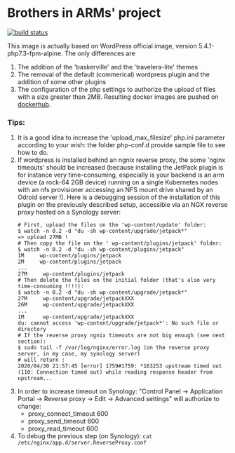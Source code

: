 # Brothers in ARMs' project

[![build status](https://api.travis-ci.org/biarms/wordpress.svg?branch=master)](https://travis-ci.org/biarms/wordpress)

This image is actually based on WordPress official image, version 5.4.1-php7.3-fpm-alpine.
The only differences are
1. The addition of the 'baskerville' and the 'travelera-lite' themes
2. The removal of the default (commerical) wordpress plugin and the addition of some other plugins
3. The configuration of the php settings to authorize the upload of files with a size greater than 2MB.
Resulting docker images are pushed on [dockerhub](https://hub.docker.com/r/biarms/wordpress/).


### Tips:
1. It is a good idea to increase the 'upload_max_filesize' php.ini parameter according to your wish: the folder php-conf.d provide sample file to see how to do.
1. If wordpress is installed behind an ngnix reverse proxy, the some 'nginx timeouts' should be increased (because installing the JetPack plugin is for instance very time-consuming, especially is your backend is an arm device (a rock-64 2GB device) running on a single Kubernetes nodes with an nfs provisioner accessing an NFS mount drive shared by an Odroid server !).
   Here is a debugging session of the installation of this plugin on the previously described setup, accessible via an NGX reverse proxy hosted on a Synology server:
   ```
   # First, upload the files on the 'wp-content/update' folder:
   $ watch -n 0.2 -d "du -sh wp-content/upgrade/jetpack*"
   => upload 27MB !
   # Then copy the file on the ' wp-content/plugins/jetpack' folder:
   $ watch -n 0.2 -d "du -sh wp-content/plugins/jetpack"
   1M     wp-content/plugins/jetpack
   2M     wp-content/plugins/jetpack
   ...
   27M     wp-content/plugins/jetpack
   # Then delete the files on the initial folder (that's also very time-consuming !!!!):
   $ watch -n 0.2 -d "du -sh wp-content/upgrade/jetpack*"
   27M     wp-content/upgrade/jetpackXXX
   26M     wp-content/upgrade/jetpackXXX
   ...
   1M      wp-content/upgrade/jetpackXXX
   du: cannot access 'wp-content/upgrade/jetpack*': No such file or directory
   # If the reverse proxy ngnix timeouts are not big enough (see next section):
   $ sudo tail -f /var/log/nginx/error.log (on the reverse proxy server, in my case, my synology server)
   # will return :
   2020/04/30 21:57:45 [error] 1759#1759: *163253 upstream timed out (110: Connection timed out) while reading response header from upstream...
   ```
1. In order to increase timeout on Synology: "Control Panel -> Application Portal -> Reverse proxy -> Edit -> Advanced settings" will authorize to change:
   - proxy_connect_timeout 600
   - proxy_send_timeout 600
   - proxy_read_timeout 600
1. To debug the previous step (on Synology): `cat /etc/nginx/app.d/server.ReverseProxy.conf`
